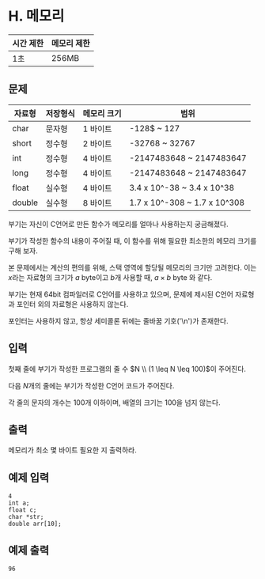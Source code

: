 # H. 메모리

| 시간 제한 | 메모리 제한 |
| --- | --- |
| 1초 | 256MB |

## 문제

| 자료형 | 저장형식 | 메모리 크기 | 범위 |
|---|---|---|---|
| char | 문자형 | 1 바이트 | -128$ ~ 127 |
| short  | 정수형 | 2 바이트 | -32768 ~ 32767 |
| int | 정수형 | 4 바이트 | -2147483648 ~ 2147483647 |
| long | 정수형 | 4 바이트 | -2147483648 ~ 2147483647 |
| float | 실수형 | 4 바이트 | 3.4 x 10^-38 ~ 3.4 x 10^38 |
| double | 실수형 | 8 바이트 | 1.7 x 10^-308 ~ 1.7 x 10^308 |

부기는 자신이 C언어로 만든 함수가 메모리를 얼마나 사용하는지 궁금해졌다.

부기가 작성한 함수의 내용이 주어질 때, 이 함수를 위해 필요한 최소한의 메모리 크기를 구해 보자.

본 문제에서는 계산의 편의를 위해, 스택 영역에 할당될 메모리의 크기만 고려한다. 이는 $x$라는 자료형의 크기가 $a$ byte이고 $b$개 사용할 때, $a \times b$ byte 와 같다.

부기는 현재 64bit 컴파일러로 C언어를 사용하고 있으며, 문제에 제시된 C언어 자료형과 포인터 외의 자료형은 사용하지 않는다.

포인터는 사용하지 않고, 항상 세미콜론 뒤에는 줄바꿈 기호('\n')가 존재한다.

## 입력

첫째 줄에 부기가 작성한 프로그램의 줄 수 $N \\ (1 \leq N \leq 100)$이 주어진다.

다음 $N$개의 줄에는 부기가 작성한 C언어 코드가 주어진다.

각 줄의 문자의 개수는 100개 이하이며, 배열의 크기는 100을 넘지 않는다.

## 출력

메모리가 최소 몇 바이트 필요한 지 출력하라.

## 예제 입력

```
4
int a;
float c;
char *str;
double arr[10];
```

## 예제 출력

```
96
```
